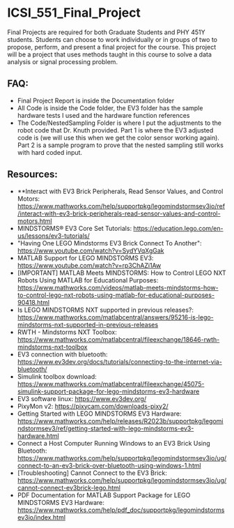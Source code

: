 # ICSI_551_Final_Project
Final Projects are required for both Graduate Students and PHY 451Y students. Students can choose to work individually or in groups of two to propose, perform, and present a final project for the course. This project will be a project that uses methods taught in this course to solve a data analysis or signal processing problem.

## FAQ:
- Final Project Report is inside the Documentation folder
- All Code is inside the Code folder, the EV3 folder has the sample hardware tests I used and the hardware function references
- The Code/NestedSampling Folder is where I put the adjustments to the robot code that Dr. Knuth provided. Part 1 is where the EV3 adjusted code is (we will use this when we get the color sensor working again). Part 2 is a sample program to prove that the nested sampling still works with hard coded input. 


## Resources:
- **Interact with EV3 Brick Peripherals, Read Sensor Values, and Control Motors: https://www.mathworks.com/help/supportpkg/legomindstormsev3io/ref/interact-with-ev3-brick-peripherals-read-sensor-values-and-control-motors.html
- MINDSTORMS® EV3 Core Set Tutorials: https://education.lego.com/en-us/lessons/ev3-tutorials/
- "Having One LEGO Mindstorms EV3 Brick Connect To Another": https://www.youtube.com/watch?v=SydYVqXgGak
- MATLAB Support for LEGO MINDSTORMS EV3: https://www.youtube.com/watch?v=rp3ChAZi1Aw
- [IMPORTANT] MATLAB Meets MINDSTORMS: How to Control LEGO NXT Robots Using MATLAB for Educational Purposes: https://www.mathworks.com/videos/matlab-meets-mindstorms-how-to-control-lego-nxt-robots-using-matlab-for-educational-purposes-90418.html
- Is LEGO MINDSTORMS NXT supported in previous releases?: https://www.mathworks.com/matlabcentral/answers/95216-is-lego-mindstorms-nxt-supported-in-previous-releases
- RWTH - Mindstorms NXT Toolbox: https://www.mathworks.com/matlabcentral/fileexchange/18646-rwth-mindstorms-nxt-toolbox
- EV3 connection with bluetooth: https://www.ev3dev.org/docs/tutorials/connecting-to-the-internet-via-bluetooth/
- Simulink toolbox download: https://www.mathworks.com/matlabcentral/fileexchange/45075-simulink-support-package-for-lego-mindstorms-ev3-hardware
- EV3 software linux: https://www.ev3dev.org/
- PixyMon v2: https://pixycam.com/downloads-pixy2/
- Getting Started with LEGO MINDSTORMS EV3 Hardware: https://www.mathworks.com/help/releases/R2023b/supportpkg/legomindstormsev3/ref/getting-started-with-lego-mindstorms-ev3-hardware.html
- Connect a Host Computer Running Windows to an EV3 Brick Using Bluetooth: https://www.mathworks.com/help/supportpkg/legomindstormsev3io/ug/connect-to-an-ev3-brick-over-bluetooth-using-windows-1.html
- [Troubleshooting] Cannot Connect to the EV3 Brick: https://www.mathworks.com/help/supportpkg/legomindstormsev3io/ug/cannot-connect-ev3brick-lego.html
- PDF Documentation for MATLAB Support Package for LEGO MINDSTORMS EV3 Hardware: https://www.mathworks.com/help/pdf_doc/supportpkg/legomindstormsev3io/index.html
